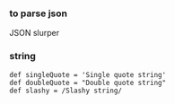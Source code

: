 ### to parse json
JSON slurper

### string
```
def singleQuote = 'Single quote string'
def doubleQuote = "Double quote string"
def slashy = /Slashy string/
```
